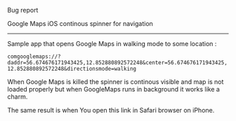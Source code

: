 Bug report

Google Maps iOS continous spinner for navigation

----------------------

Sample app that opens Google Maps in walking mode to some location :

`comgooglemaps://?daddr=56.674676171943425,12.852880892572248&center=56.674676171943425,12.852880892572248&directionsmode=walking`

When Google Maps is killed the spinner is continous visible and map is not loaded properly but when GoogleMaps runs in background it works like a charm.

The same result is when You open this link in Safari browser on iPhone.